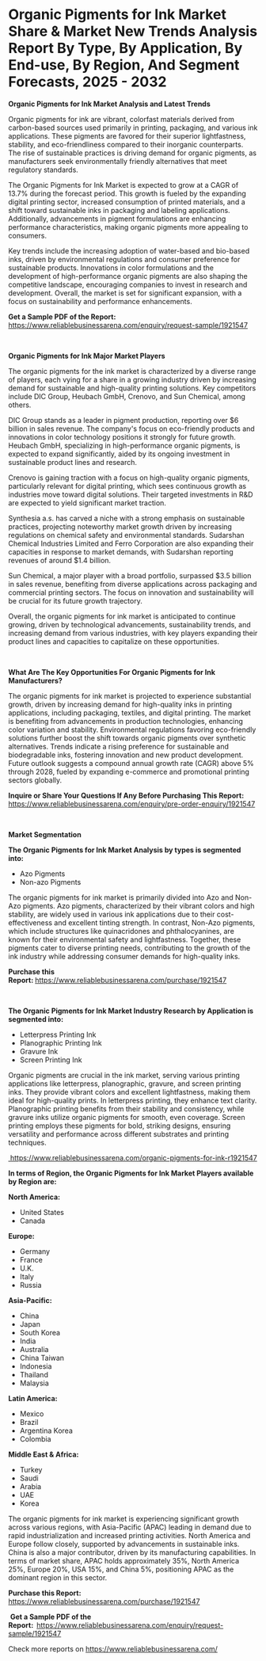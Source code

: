 <p><h1>Organic Pigments for Ink Market Share & Market New Trends Analysis Report By Type, By Application, By End-use, By Region, And Segment Forecasts, 2025 - 2032</h1></p><p><strong>Organic Pigments for Ink Market Analysis and Latest Trends</strong></p>
<p><p>Organic pigments for ink are vibrant, colorfast materials derived from carbon-based sources used primarily in printing, packaging, and various ink applications. These pigments are favored for their superior lightfastness, stability, and eco-friendliness compared to their inorganic counterparts. The rise of sustainable practices is driving demand for organic pigments, as manufacturers seek environmentally friendly alternatives that meet regulatory standards.</p><p>The Organic Pigments for Ink Market is expected to grow at a CAGR of 13.7% during the forecast period. This growth is fueled by the expanding digital printing sector, increased consumption of printed materials, and a shift toward sustainable inks in packaging and labeling applications. Additionally, advancements in pigment formulations are enhancing performance characteristics, making organic pigments more appealing to consumers. </p><p>Key trends include the increasing adoption of water-based and bio-based inks, driven by environmental regulations and consumer preference for sustainable products. Innovations in color formulations and the development of high-performance organic pigments are also shaping the competitive landscape, encouraging companies to invest in research and development. Overall, the market is set for significant expansion, with a focus on sustainability and performance enhancements.</p></p>
<p><strong>Get a Sample PDF of the Report:&nbsp;</strong> <a href="https://www.reliablebusinessarena.com/enquiry/request-sample/1921547?utm_campaign=3010&utm_medium=2&utm_source=Github&utm_content=ia&utm_term=03042025&utm_id=organic-pigments-for-ink">https://www.reliablebusinessarena.com/enquiry/request-sample/1921547</a></p>
<p>&nbsp;</p>
<p><strong>Organic Pigments for Ink Major Market Players</strong></p>
<p><p>The organic pigments for the ink market is characterized by a diverse range of players, each vying for a share in a growing industry driven by increasing demand for sustainable and high-quality printing solutions. Key competitors include DIC Group, Heubach GmbH, Crenovo, and Sun Chemical, among others. </p><p>DIC Group stands as a leader in pigment production, reporting over $6 billion in sales revenue. The company's focus on eco-friendly products and innovations in color technology positions it strongly for future growth. Heubach GmbH, specializing in high-performance organic pigments, is expected to expand significantly, aided by its ongoing investment in sustainable product lines and research.</p><p>Crenovo is gaining traction with a focus on high-quality organic pigments, particularly relevant for digital printing, which sees continuous growth as industries move toward digital solutions. Their targeted investments in R&D are expected to yield significant market traction.</p><p>Synthesia a.s. has carved a niche with a strong emphasis on sustainable practices, projecting noteworthy market growth driven by increasing regulations on chemical safety and environmental standards. Sudarshan Chemical Industries Limited and Ferro Corporation are also expanding their capacities in response to market demands, with Sudarshan reporting revenues of around $1.4 billion.</p><p>Sun Chemical, a major player with a broad portfolio, surpassed $3.5 billion in sales revenue, benefiting from diverse applications across packaging and commercial printing sectors. The focus on innovation and sustainability will be crucial for its future growth trajectory.</p><p>Overall, the organic pigments for ink market is anticipated to continue growing, driven by technological advancements, sustainability trends, and increasing demand from various industries, with key players expanding their product lines and capacities to capitalize on these opportunities.</p></p>
<p>&nbsp;</p>
<p><strong>What Are The Key Opportunities For Organic Pigments for Ink Manufacturers?</strong></p>
<p><p>The organic pigments for ink market is projected to experience substantial growth, driven by increasing demand for high-quality inks in printing applications, including packaging, textiles, and digital printing. The market is benefiting from advancements in production technologies, enhancing color variation and stability. Environmental regulations favoring eco-friendly solutions further boost the shift towards organic pigments over synthetic alternatives. Trends indicate a rising preference for sustainable and biodegradable inks, fostering innovation and new product development. Future outlook suggests a compound annual growth rate (CAGR) above 5% through 2028, fueled by expanding e-commerce and promotional printing sectors globally.</p></p>
<p><strong>Inquire or Share Your Questions If Any Before Purchasing This Report:</strong> <a href="https://www.reliablebusinessarena.com/enquiry/pre-order-enquiry/1921547?utm_campaign=3010&utm_medium=2&utm_source=Github&utm_content=ia&utm_term=03042025&utm_id=organic-pigments-for-ink">https://www.reliablebusinessarena.com/enquiry/pre-order-enquiry/1921547</a></p>
<p>&nbsp;</p>
<p><strong>Market Segmentation</strong></p>
<p><strong>The Organic Pigments for Ink Market Analysis by types is segmented into:</strong></p>
<p><ul><li>Azo Pigments</li><li>Non-azo Pigments</li></ul></p>
<p><p>The organic pigments for ink market is primarily divided into Azo and Non-Azo pigments. Azo pigments, characterized by their vibrant colors and high stability, are widely used in various ink applications due to their cost-effectiveness and excellent tinting strength. In contrast, Non-Azo pigments, which include structures like quinacridones and phthalocyanines, are known for their environmental safety and lightfastness. Together, these pigments cater to diverse printing needs, contributing to the growth of the ink industry while addressing consumer demands for high-quality inks.</p></p>
<p><strong>Purchase this Report:&nbsp;</strong><a href="https://www.reliablebusinessarena.com/purchase/1921547?utm_campaign=3010&utm_medium=2&utm_source=Github&utm_content=ia&utm_term=03042025&utm_id=organic-pigments-for-ink">https://www.reliablebusinessarena.com/purchase/1921547</a></p>
<p>&nbsp;</p>
<p><strong>The Organic Pigments for Ink Market Industry Research by Application is segmented into:</strong></p>
<p><ul><li>Letterpress Printing Ink</li><li>Planographic Printing Ink</li><li>Gravure Ink</li><li>Screen Printing Ink</li></ul></p>
<p><p>Organic pigments are crucial in the ink market, serving various printing applications like letterpress, planographic, gravure, and screen printing inks. They provide vibrant colors and excellent lightfastness, making them ideal for high-quality prints. In letterpress printing, they enhance text clarity. Planographic printing benefits from their stability and consistency, while gravure inks utilize organic pigments for smooth, even coverage. Screen printing employs these pigments for bold, striking designs, ensuring versatility and performance across different substrates and printing techniques.</p></p>
<p><a href="https://www.reliablebusinessarena.com/organic-pigments-for-ink-r1921547?utm_campaign=3010&utm_medium=2&utm_source=Github&utm_content=ia&utm_term=03042025&utm_id=organic-pigments-for-ink">&nbsp;https://www.reliablebusinessarena.com/organic-pigments-for-ink-r1921547</a></p>
<p><strong>In terms of Region, the Organic Pigments for Ink Market Players available by Region are:</strong></p>
<p>
    <p> <strong> North America: </strong>
        <ul>
            <li>United States</li>
            <li>Canada</li>
        </ul>
        </p> 
    <p> <strong> Europe: </strong>
        <ul>
            <li>Germany</li>
            <li>France</li>
            <li>U.K.</li>
            <li>Italy</li>
            <li>Russia</li>
        </ul>
        </p> 
    <p> <strong> Asia-Pacific: </strong>
        <ul>
            <li>China</li>
            <li>Japan</li>
            <li>South Korea</li>
            <li>India</li>
            <li>Australia</li>
            <li>China Taiwan</li>
            <li>Indonesia</li>
            <li>Thailand</li>
            <li>Malaysia</li>
        </ul>
        </p> 
    <p> <strong> Latin America: </strong>
        <ul>
            <li>Mexico</li>
            <li>Brazil</li>
            <li>Argentina Korea</li>
            <li>Colombia</li>
        </ul>
        </p> 
    <p> <strong> Middle East & Africa: </strong>
        <ul>
            <li>Turkey</li>
            <li>Saudi</li>
            <li>Arabia</li>
            <li>UAE</li>
            <li>Korea</li>
        </ul>
    </p>
    </p>
<p><p>The organic pigments for ink market is experiencing significant growth across various regions, with Asia-Pacific (APAC) leading in demand due to rapid industrialization and increased printing activities. North America and Europe follow closely, supported by advancements in sustainable inks. China is also a major contributor, driven by its manufacturing capabilities. In terms of market share, APAC holds approximately 35%, North America 25%, Europe 20%, USA 15%, and China 5%, positioning APAC as the dominant region in this sector.</p></p>
<p><strong>Purchase this Report: </strong><a href="https://www.reliablebusinessarena.com/purchase/1921547?utm_campaign=3010&utm_medium=2&utm_source=Github&utm_content=ia&utm_term=03042025&utm_id=organic-pigments-for-ink">https://www.reliablebusinessarena.com/purchase/1921547</a></p>
<p>&nbsp;<strong>Get a Sample PDF of the Report:&nbsp;&nbsp;</strong><a href="https://www.reliablebusinessarena.com/enquiry/request-sample/1921547?utm_campaign=3010&utm_medium=2&utm_source=Github&utm_content=ia&utm_term=03042025&utm_id=organic-pigments-for-ink">https://www.reliablebusinessarena.com/enquiry/request-sample/1921547</a></p>
<p><strong></strong></p>
<p>Check more reports on <a href="https://www.reliablebusinessarena.com/?utm_campaign=3010&utm_medium=2&utm_source=Github&utm_content=ia&utm_term=03042025&utm_id=organic-pigments-for-ink">https://www.reliablebusinessarena.com/</a></p>